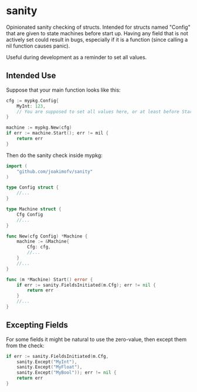 # sanity

Opinionated sanity checking of structs. Intended for structs named "Config" that are given to state machines before start up.
Having any field that is not actively set could result in bugs, especially if it is a function (since calling a nil function causes panic).

Useful during development as a reminder to set all values.

## Intended Use

Suppose that your main function looks like this:

```go
cfg := mypkg.Config{
	MyInt: 123,
	// You are supposed to set all values here, or at least before Start().
}

machine := mypkg.New(cfg)
if err := machine.Start(); err != mil {
	return err
}
```

Then do the sanity check inside mypkg:

```go
import (
	"github.com/joakimofv/sanity"
)

type Config struct {
	//...
}

type Machine struct {
	Cfg Config
	//...
}

func New(cfg Config) *Machine {
	machine := &Machine{
		Cfg: cfg,
		//...
	}
	//...
}

func (m *Machine) Start() error {
	if err := sanity.FieldsInitiated(m.Cfg); err != nil {
		return err
	}
	//...
}
```

## Excepting Fields

For some fields it might be natural to use the zero-value, then except them from the check:

```go
if err := sanity.FieldsInitiated(m.Cfg,
	sanity.Except("MyInt"),
	sanity.Except("MyFloat"),
	sanity.Except("MyBool")); err != nil {
	return err
}
```
